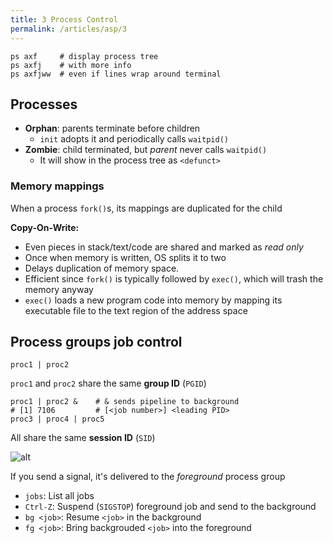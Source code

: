```yaml
---
title: 3 Process Control
permalink: /articles/asp/3
---
```

```shell
ps axf     # display process tree
ps axfj    # with more info
ps axfjww  # even if lines wrap around terminal
```

## Processes
- **Orphan**: parents terminate before children
	- `init` adopts it and periodically calls `waitpid()` 
- **Zombie**: child terminated, but *parent* never calls `waitpid()`
	- It will show in the process tree as `<defunct>`

### Memory mappings
When a process `fork()`s, its mappings are duplicated for the child

**Copy-On-Write:**
- Even pieces in stack/text/code are shared and marked as *read only*
- Once when memory is written, OS splits it to two
- Delays duplication of memory space.
- Efficient since `fork()` is typically followed by `exec()`, which will trash the memory anyway
- `exec()` loads a new program code into memory by mapping its executable file to the text region of the address space

## Process groups job control
```shell
proc1 | proc2
```
`proc1` and `proc2` share the same **group ID** (`PGID`)
```shell
proc1 | proc2 &    # & sends pipeline to background
# [1] 7106         # [<job number>] <leading PID>
proc3 | proc4 | proc5
```
All share the same **session ID** (`SID`)

![alt](/articles/s25/asp/images/process-group.jpg)

If you send a signal, it's delivered to the *foreground* process group
- `jobs`: List all jobs
- `Ctrl-Z`: Suspend (`SIGSTOP`) foreground job and send to the background
- `bg <job>`: Resume `<job>` in the background
- `fg <job>`: Bring backgrouded `<job>` into the foreground